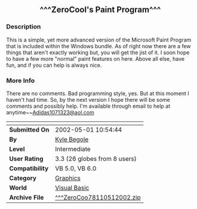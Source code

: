 ﻿<div align="center">

## ^^^ZeroCool's Paint Program^^^


</div>

### Description

This is a simple, yet more advanced version of the Microsoft Paint Program that is included within the Windows bundle. As of right now there are a few things that aren't exactly working but, you will get the jist of it. I soon hope to have a few more "normal" paint features on here. Above all else, have fun, and if you can help is always nice.
 
### More Info
 
There are no comments. Bad programming style, yes. But at this moment I haven't had time. So, by the next version I hope there will be some comments and possibly help. I'm available through email to help at anytime~~Adidas1071323@aol.com


<span>             |<span>
---                |---
**Submitted On**   |2002-05-01 10:54:44
**By**             |[Kyle Begole](https://github.com/Planet-Source-Code/PSCIndex/blob/master/ByAuthor/kyle-begole.md)
**Level**          |Intermediate
**User Rating**    |3.3 (26 globes from 8 users)
**Compatibility**  |VB 5\.0, VB 6\.0
**Category**       |[Graphics](https://github.com/Planet-Source-Code/PSCIndex/blob/master/ByCategory/graphics__1-46.md)
**World**          |[Visual Basic](https://github.com/Planet-Source-Code/PSCIndex/blob/master/ByWorld/visual-basic.md)
**Archive File**   |[^^^ZeroCoo78110512002\.zip](https://github.com/Planet-Source-Code/kyle-begole-zerocool-s-paint-program__1-34288/archive/master.zip)








